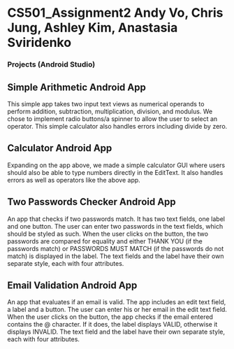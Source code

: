 # CS501_Assignment2 Andy Vo, Chris Jung, Ashley Kim, Anastasia Sviridenko

### Projects (Android Studio)

## Simple Arithmetic Android App

This simple app takes two input text views as numerical operands to perform addition, subtraction, multiplication, division, and modulus. We chose to implement radio buttons/a spinner to allow the user to select an operator. This simple calculator also handles errors including divide by zero.

## Calculator Android App

Expanding on the app above, we made a simple calculator GUI where users should also be able to type numbers directly in the EditText. It also handles errors as well as operators like the above app.

## Two Passwords Checker Android App

An app that checks if two passwords match. It has two text fields, one label and one button. The user can enter two passwords in the text fields, which should be styled as such. When the user clicks on the button, the two passwords are compared for equality and either THANK YOU (if the passwords match) or PASSWORDS MUST MATCH (if the passwords do not match) is displayed in the label. The text fields and the label have their own separate style, each with four attributes.

## Email Validation Android App

An app that evaluates if an email is valid. The app includes an edit text field, a label and a button. The user can enter his or her email in the edit text field. When the user clicks on the button, the app checks if the email entered contains the @ character. If it does, the label displays VALID, otherwise it displays INVALID. The text field and the label have their own separate style, each with four attributes.
